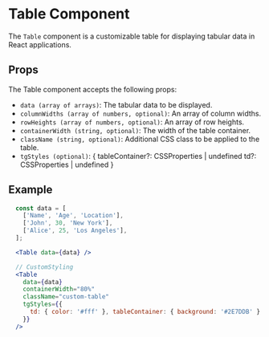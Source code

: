 # Table Component

The `Table` component is a customizable table for displaying tabular data in React applications.

## Props

The Table component accepts the following props:

-   `data (array of arrays)`: The tabular data to be displayed.
-   `columnWidths (array of numbers, optional)`: An array of column widths.
-   `rowHeights (array of numbers, optional)`: An array of row heights.
-   `containerWidth (string, optional)`: The width of the table container.
-   `className (string, optional)`: Additional CSS class to be applied to the table.
-   `tgStyles (optional)`: {
    tableContainer?: CSSProperties | undefined
    td?: CSSProperties | undefined
    }

## Example

```jsx
  const data = [
    ['Name', 'Age', 'Location'],
    ['John', 30, 'New York'],
    ['Alice', 25, 'Los Angeles'],
  ];

  <Table data={data} />

  // CustomStyling
  <Table
    data={data}
    containerWidth="80%"
    className="custom-table"
    tgStyles={{
      td: { color: '#fff' }, tableContainer: { background: '#2E7DDB' }
    }}
  />
```
